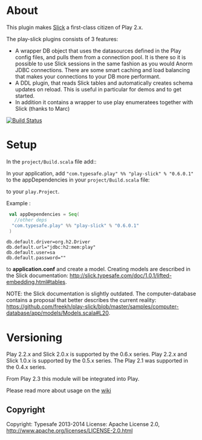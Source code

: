 # About

This plugin makes [Slick](http://slick.typesafe.com/) a first-class citizen of Play 2.x.

The play-slick plugins consists of 3 features: 
 - A wrapper DB object that uses the datasources defined in the Play config files, and pulls them from a connection pool. It is there so it is possible to use Slick sessions in the same fashion as you would Anorm JDBC connections. There are some smart caching and load balancing that makes your connections to your DB more performant.
 - A DDL plugin, that reads Slick tables and automatically creates schema updates on reload. This is useful in particular for demos and to get started.
 - In addition it contains a wrapper to use play enumeratees together with Slick (thanks to Marc)

[![Build Status](https://travis-ci.org/freekh/play-slick.png?branch=master)](https://travis-ci.org/freekh/play-slick)

# Setup

In the `project/Build.scala` file add::

In your application, add `"com.typesafe.play" %% "play-slick" % "0.6.0.1"` to the appDependencies in your `project/Build.scala` file:

to your `play.Project`.

Example :

```scala
 val appDependencies = Seq(
   //other deps
  "com.typesafe.play" %% "play-slick" % "0.6.0.1" 
 )
```

```
db.default.driver=org.h2.Driver
db.default.url="jdbc:h2:mem:play"
db.default.user=sa
db.default.password=""
```
to **application.conf** and create a model. Creating models are described in the Slick documentation: http://slick.typesafe.com/doc/1.0.1/lifted-embedding.html#tables. 

NOTE: the Slick documentation is slightly outdated. 
The computer-database contains a proposal that better describes the current reality: https://github.com/freekh/play-slick/blob/master/samples/computer-database/app/models/Models.scala#L20.

# Versioning
Play 2.2.x and Slick 2.0.x is supported by the 0.6.x series.
Play 2.2.x and Slick 1.0.x is supported by the 0.5.x series.
The Play 2.1 was supported in the 0.4.x series.

From Play 2.3 this module will be integrated into Play.

Please read more about usage on the [wiki](https://github.com/freekh/play-slick/wiki/Usage)

Copyright
---------

Copyright: Typesafe 2013-2014
License: Apache License 2.0, http://www.apache.org/licenses/LICENSE-2.0.html
